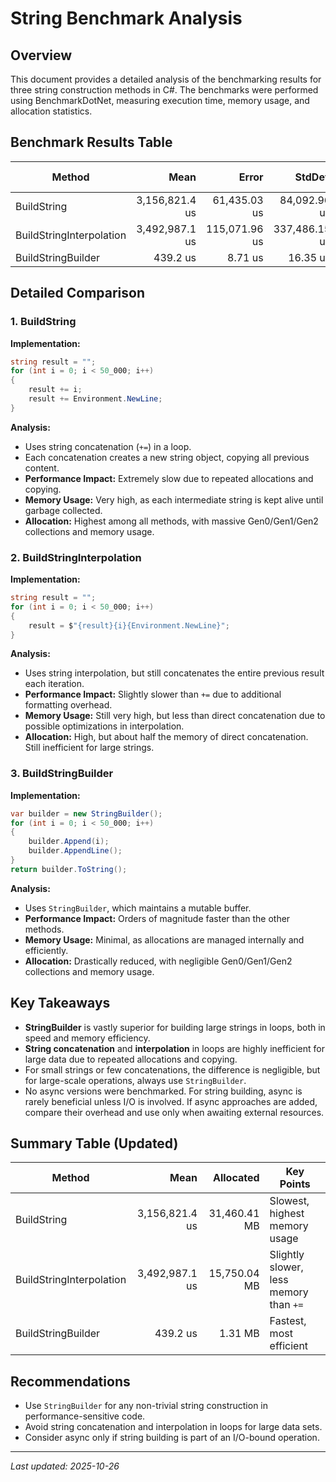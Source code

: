 # String Benchmark Analysis

## Overview
This document provides a detailed analysis of the benchmarking results for three string construction methods in C#. The benchmarks were performed using BenchmarkDotNet, measuring execution time, memory usage, and allocation statistics.

## Benchmark Results Table
| Method                   | Mean           | Error         | StdDev        | Ratio | RatioSD | Gen0         | Gen1         | Gen2         | Allocated   | Alloc Ratio |
|------------------------- |---------------:|--------------:|--------------:|------:|--------:|-------------:|-------------:|-------------:|------------:|------------:|
| BuildString              | 3,156,821.4 us |  61,435.03 us |  84,092.96 us |  1.00 |    0.04 | 9,212,000.00 | 9,158,000.00 | 9,147,000.00 | 31,460.41 MB |        1.00 |
| BuildStringInterpolation | 3,492,987.1 us | 115,071.96 us | 337,486.15 us |  1.01 |    0.14 | 4,507,000.00 | 4,474,000.00 | 4,474,000.00 | 15,750.04 MB |        1.00 |
| BuildStringBuilder       |       439.2 us |       8.71 us |      16.35 us |  1.00 |    0.05 |     199.22   |     199.22   |     199.22   |     1.31 MB |        1.00 |

## Detailed Comparison

### 1. BuildString
**Implementation:**
```csharp
string result = "";
for (int i = 0; i < 50_000; i++)
{
    result += i;
    result += Environment.NewLine;
}
```
**Analysis:**
- Uses string concatenation (`+=`) in a loop.
- Each concatenation creates a new string object, copying all previous content.
- **Performance Impact:** Extremely slow due to repeated allocations and copying.
- **Memory Usage:** Very high, as each intermediate string is kept alive until garbage collected.
- **Allocation:** Highest among all methods, with massive Gen0/Gen1/Gen2 collections and memory usage.

### 2. BuildStringInterpolation
**Implementation:**
```csharp
string result = "";
for (int i = 0; i < 50_000; i++)
{
    result = $"{result}{i}{Environment.NewLine}";
}
```
**Analysis:**
- Uses string interpolation, but still concatenates the entire previous result each iteration.
- **Performance Impact:** Slightly slower than `+=` due to additional formatting overhead.
- **Memory Usage:** Still very high, but less than direct concatenation due to possible optimizations in interpolation.
- **Allocation:** High, but about half the memory of direct concatenation. Still inefficient for large strings.

### 3. BuildStringBuilder
**Implementation:**
```csharp
var builder = new StringBuilder();
for (int i = 0; i < 50_000; i++)
{
    builder.Append(i);
    builder.AppendLine();
}
return builder.ToString();
```
**Analysis:**
- Uses `StringBuilder`, which maintains a mutable buffer.
- **Performance Impact:** Orders of magnitude faster than the other methods.
- **Memory Usage:** Minimal, as allocations are managed internally and efficiently.
- **Allocation:** Drastically reduced, with negligible Gen0/Gen1/Gen2 collections and memory usage.

## Key Takeaways
- **StringBuilder** is vastly superior for building large strings in loops, both in speed and memory efficiency.
- **String concatenation** and **interpolation** in loops are highly inefficient for large data due to repeated allocations and copying.
- For small strings or few concatenations, the difference is negligible, but for large-scale operations, always use `StringBuilder`.
- No async versions were benchmarked. For string building, async is rarely beneficial unless I/O is involved. If async approaches are added, compare their overhead and use only when awaiting external resources.

## Summary Table (Updated)
| Method                   | Mean           | Allocated   | Key Points |
|------------------------- |---------------:|------------:|------------|
| BuildString              | 3,156,821.4 us | 31,460.41 MB| Slowest, highest memory usage |
| BuildStringInterpolation | 3,492,987.1 us | 15,750.04 MB| Slightly slower, less memory than `+=` |
| BuildStringBuilder       |       439.2 us |     1.31 MB | Fastest, most efficient |

## Recommendations
- Use `StringBuilder` for any non-trivial string construction in performance-sensitive code.
- Avoid string concatenation and interpolation in loops for large data sets.
- Consider async only if string building is part of an I/O-bound operation.

---

_Last updated: 2025-10-26_


